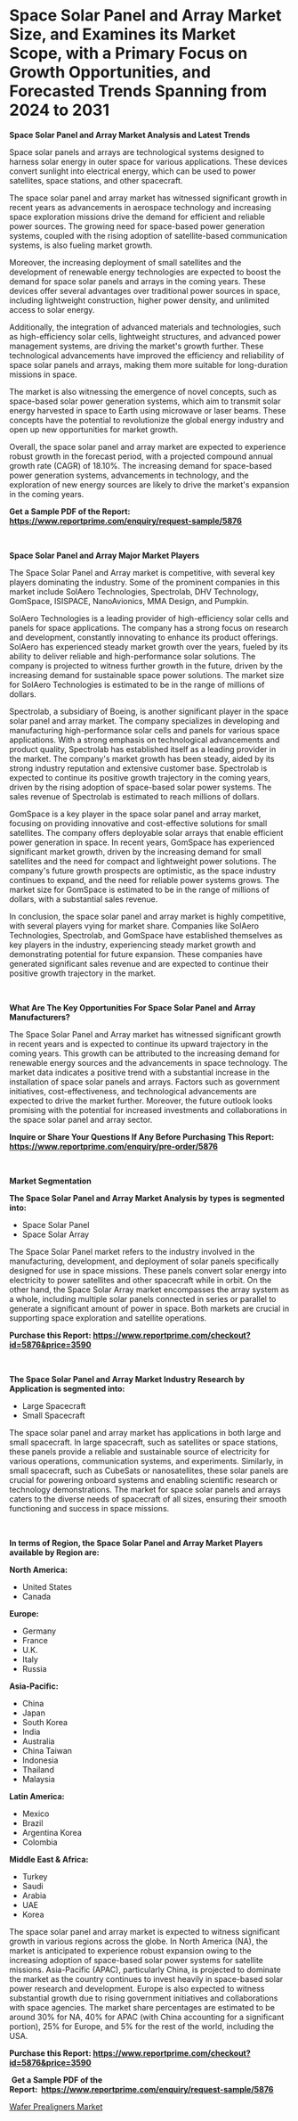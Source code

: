 <p><h1>Space Solar Panel and Array Market Size, and Examines its Market Scope, with a Primary Focus on Growth Opportunities, and Forecasted Trends Spanning from 2024 to 2031</h1></p><p><strong>Space Solar Panel and Array Market Analysis and Latest Trends</strong></p>
<p><p>Space solar panels and arrays are technological systems designed to harness solar energy in outer space for various applications. These devices convert sunlight into electrical energy, which can be used to power satellites, space stations, and other spacecraft.</p><p>The space solar panel and array market has witnessed significant growth in recent years as advancements in aerospace technology and increasing space exploration missions drive the demand for efficient and reliable power sources. The growing need for space-based power generation systems, coupled with the rising adoption of satellite-based communication systems, is also fueling market growth.</p><p>Moreover, the increasing deployment of small satellites and the development of renewable energy technologies are expected to boost the demand for space solar panels and arrays in the coming years. These devices offer several advantages over traditional power sources in space, including lightweight construction, higher power density, and unlimited access to solar energy.</p><p>Additionally, the integration of advanced materials and technologies, such as high-efficiency solar cells, lightweight structures, and advanced power management systems, are driving the market's growth further. These technological advancements have improved the efficiency and reliability of space solar panels and arrays, making them more suitable for long-duration missions in space.</p><p>The market is also witnessing the emergence of novel concepts, such as space-based solar power generation systems, which aim to transmit solar energy harvested in space to Earth using microwave or laser beams. These concepts have the potential to revolutionize the global energy industry and open up new opportunities for market growth.</p><p>Overall, the space solar panel and array market are expected to experience robust growth in the forecast period, with a projected compound annual growth rate (CAGR) of 18.10%. The increasing demand for space-based power generation systems, advancements in technology, and the exploration of new energy sources are likely to drive the market's expansion in the coming years.</p></p>
<p><strong>Get a Sample PDF of the Report:&nbsp; <a href="https://www.reportprime.com/enquiry/request-sample/5876">https://www.reportprime.com/enquiry/request-sample/5876</a></strong></p>
<p>&nbsp;</p>
<p><strong>Space Solar Panel and Array Major Market Players</strong></p>
<p><p>The Space Solar Panel and Array market is competitive, with several key players dominating the industry. Some of the prominent companies in this market include SolAero Technologies, Spectrolab, DHV Technology, GomSpace, ISISPACE, NanoAvionics, MMA Design, and Pumpkin.</p><p>SolAero Technologies is a leading provider of high-efficiency solar cells and panels for space applications. The company has a strong focus on research and development, constantly innovating to enhance its product offerings. SolAero has experienced steady market growth over the years, fueled by its ability to deliver reliable and high-performance solar solutions. The company is projected to witness further growth in the future, driven by the increasing demand for sustainable space power solutions. The market size for SolAero Technologies is estimated to be in the range of millions of dollars.</p><p>Spectrolab, a subsidiary of Boeing, is another significant player in the space solar panel and array market. The company specializes in developing and manufacturing high-performance solar cells and panels for various space applications. With a strong emphasis on technological advancements and product quality, Spectrolab has established itself as a leading provider in the market. The company's market growth has been steady, aided by its strong industry reputation and extensive customer base. Spectrolab is expected to continue its positive growth trajectory in the coming years, driven by the rising adoption of space-based solar power systems. The sales revenue of Spectrolab is estimated to reach millions of dollars.</p><p>GomSpace is a key player in the space solar panel and array market, focusing on providing innovative and cost-effective solutions for small satellites. The company offers deployable solar arrays that enable efficient power generation in space. In recent years, GomSpace has experienced significant market growth, driven by the increasing demand for small satellites and the need for compact and lightweight power solutions. The company's future growth prospects are optimistic, as the space industry continues to expand, and the need for reliable power systems grows. The market size for GomSpace is estimated to be in the range of millions of dollars, with a substantial sales revenue.</p><p>In conclusion, the space solar panel and array market is highly competitive, with several players vying for market share. Companies like SolAero Technologies, Spectrolab, and GomSpace have established themselves as key players in the industry, experiencing steady market growth and demonstrating potential for future expansion. These companies have generated significant sales revenue and are expected to continue their positive growth trajectory in the market.</p></p>
<p>&nbsp;</p>
<p><strong>What Are The Key Opportunities For Space Solar Panel and Array Manufacturers?</strong></p>
<p><p>The Space Solar Panel and Array market has witnessed significant growth in recent years and is expected to continue its upward trajectory in the coming years. This growth can be attributed to the increasing demand for renewable energy sources and the advancements in space technology. The market data indicates a positive trend with a substantial increase in the installation of space solar panels and arrays. Factors such as government initiatives, cost-effectiveness, and technological advancements are expected to drive the market further. Moreover, the future outlook looks promising with the potential for increased investments and collaborations in the space solar panel and array sector.</p></p>
<p><strong>Inquire or Share Your Questions If Any Before Purchasing This Report: <a href="https://www.reportprime.com/enquiry/pre-order/5876">https://www.reportprime.com/enquiry/pre-order/5876</a></strong></p>
<p>&nbsp;</p>
<p><strong>Market Segmentation</strong></p>
<p><strong>The Space Solar Panel and Array Market Analysis by types is segmented into:</strong></p>
<p><ul><li>Space Solar Panel</li><li>Space Solar Array</li></ul></p>
<p><p>The Space Solar Panel market refers to the industry involved in the manufacturing, development, and deployment of solar panels specifically designed for use in space missions. These panels convert solar energy into electricity to power satellites and other spacecraft while in orbit. On the other hand, the Space Solar Array market encompasses the array system as a whole, including multiple solar panels connected in series or parallel to generate a significant amount of power in space. Both markets are crucial in supporting space exploration and satellite operations.</p></p>
<p><strong>Purchase this Report:&nbsp;<a href="https://www.reportprime.com/checkout?id=5876&price=3590">https://www.reportprime.com/checkout?id=5876&price=3590</a></strong></p>
<p>&nbsp;</p>
<p><strong>The Space Solar Panel and Array Market Industry Research by Application is segmented into:</strong></p>
<p><ul><li>Large Spacecraft</li><li>Small Spacecraft</li></ul></p>
<p><p>The space solar panel and array market has applications in both large and small spacecraft. In large spacecraft, such as satellites or space stations, these panels provide a reliable and sustainable source of electricity for various operations, communication systems, and experiments. Similarly, in small spacecraft, such as CubeSats or nanosatellites, these solar panels are crucial for powering onboard systems and enabling scientific research or technology demonstrations. The market for space solar panels and arrays caters to the diverse needs of spacecraft of all sizes, ensuring their smooth functioning and success in space missions.</p></p>
<p>&nbsp;</p>
<p><strong>In terms of Region, the Space Solar Panel and Array Market Players available by Region are:</strong></p>
<p>
    <p> <strong> North America: </strong>
        <ul>
            <li>United States</li>
            <li>Canada</li>
        </ul>
        </p> 
    <p> <strong> Europe: </strong>
        <ul>
            <li>Germany</li>
            <li>France</li>
            <li>U.K.</li>
            <li>Italy</li>
            <li>Russia</li>
        </ul>
        </p> 
    <p> <strong> Asia-Pacific: </strong>
        <ul>
            <li>China</li>
            <li>Japan</li>
            <li>South Korea</li>
            <li>India</li>
            <li>Australia</li>
            <li>China Taiwan</li>
            <li>Indonesia</li>
            <li>Thailand</li>
            <li>Malaysia</li>
        </ul>
        </p> 
    <p> <strong> Latin America: </strong>
        <ul>
            <li>Mexico</li>
            <li>Brazil</li>
            <li>Argentina Korea</li>
            <li>Colombia</li>
        </ul>
        </p> 
    <p> <strong> Middle East & Africa: </strong>
        <ul>
            <li>Turkey</li>
            <li>Saudi</li>
            <li>Arabia</li>
            <li>UAE</li>
            <li>Korea</li>
        </ul>
    </p>
    </p>
<p><p>The space solar panel and array market is expected to witness significant growth in various regions across the globe. In North America (NA), the market is anticipated to experience robust expansion owing to the increasing adoption of space-based solar power systems for satellite missions. Asia-Pacific (APAC), particularly China, is projected to dominate the market as the country continues to invest heavily in space-based solar power research and development. Europe is also expected to witness substantial growth due to rising government initiatives and collaborations with space agencies. The market share percentages are estimated to be around 30% for NA, 40% for APAC (with China accounting for a significant portion), 25% for Europe, and 5% for the rest of the world, including the USA.</p></p>
<p><strong>Purchase this Report: <a href="https://www.reportprime.com/checkout?id=5876&price=3590">https://www.reportprime.com/checkout?id=5876&price=3590</a></strong></p>
<p>&nbsp;<strong>Get a Sample PDF of the Report:&nbsp;&nbsp;<a href="https://www.reportprime.com/enquiry/request-sample/5876">https://www.reportprime.com/enquiry/request-sample/5876</a></strong></p>
<p><strong></strong></p>
<p><p><a href="https://github.com/FassouRP/Market-Research-Report-List-2/blob/main/wafer-prealigners-market.md">Wafer Prealigners Market</a></p></p>
